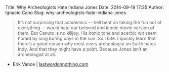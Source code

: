 Title: Why Archeologists Hate Indiana Jones
Date: 2014-09-19 17:35
Author: Ignacio Cano
Slug: why-archeologists-hate-indiana-jones

> It’s not surprising that academics -- hell bent on taking the fun out
> of everything -- would hate our beloved and iconic movie version of
> them. But Canuto is no killjoy. His ironic tone and acerbic wit seem
> honed by long boring days in the sun. So I bite. I quickly learn that
> there’s a good reason why most every archeologist on Earth hates Indy.
> And that they might have a point. Because Jones isn’t an archeologist
> at all.

- Erik Vance | [lastwordonnothing.com][]

  [lastwordonnothing.com]: http://www.lastwordonnothing.com/2014/09/09/why-archeologists-hate-indiana-jones/
    "Why Archeologists Hate Indiana Jones"
